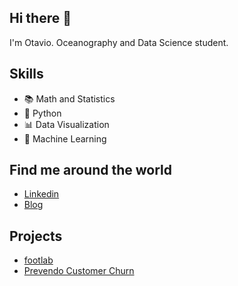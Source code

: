 ## Hi there 👋 

I'm Otavio. Oceanography and Data Science student.

## Skills

* 📚 Math and Statistics
* 🐍 Python
* 📊 Data Visualization
* 🔮 Machine Learning

## Find me around the world

* [Linkedin](https://www.linkedin.com/in/otaviosanluz/)
* [Blog](https://otaviosanluz.medium.com/)

## Projects

* [footlab](https://github.com/otaviosanluz/footlab)
* [Prevendo Customer Churn](https://github.com/otaviosanluz/Prevendo-Customer-Churn)
